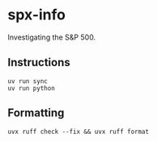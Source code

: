 # spx-info

Investigating the S&P 500.

## Instructions

```
uv run sync
uv run python
```

## Formatting

```shell
uvx ruff check --fix && uvx ruff format
```
